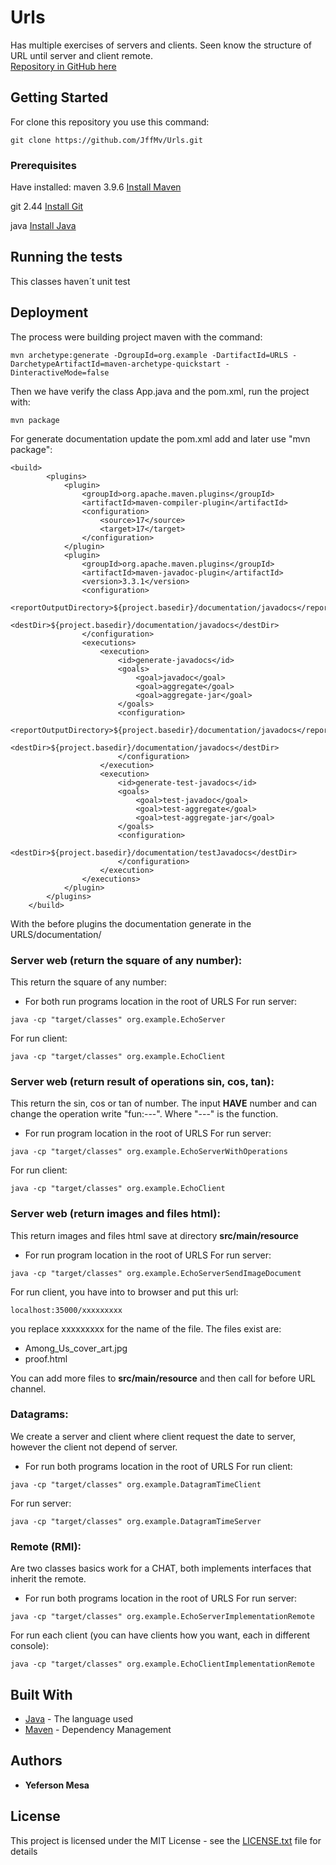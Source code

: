 # Urls
Has multiple exercises of servers and clients. Seen know the structure of URL until server and client remote.  
[Repository in GitHub here](https://github.com/JffMv/Urls)

## Getting Started

For clone this repository you use this command:
 ```
 git clone https://github.com/JffMv/Urls.git
 ```

### Prerequisites

Have installed:
maven 3.9.6
[Install Maven](https://maven.apache.org/download.cgi#Installation)


git 2.44
[Install Git](https://git-scm.com/book/en/v2/Getting-Started-Installing-Git)

java
[Install Java](https://www.oracle.com/co/java/technologies/downloads/)


## Running the tests

This classes haven´t unit test

## Deployment

The process were building project maven with the command:

```
mvn archetype:generate -DgroupId=org.example -DartifactId=URLS -DarchetypeArtifactId=maven-archetype-quickstart -DinteractiveMode=false

```

Then we have verify the class App.java and the pom.xml, run the project with:

```
mvn package

```

For generate documentation update the pom.xml add and later use "mvn package":

```
<build>
        <plugins>
            <plugin>
                <groupId>org.apache.maven.plugins</groupId>
                <artifactId>maven-compiler-plugin</artifactId>
                <configuration>
                    <source>17</source>
                    <target>17</target>
                </configuration>
            </plugin>
            <plugin>
                <groupId>org.apache.maven.plugins</groupId>
                <artifactId>maven-javadoc-plugin</artifactId>
                <version>3.3.1</version>
                <configuration>
                    <reportOutputDirectory>${project.basedir}/documentation/javadocs</reportOutputDirectory>
                    <destDir>${project.basedir}/documentation/javadocs</destDir>
                </configuration>
                <executions>
                    <execution>
                        <id>generate-javadocs</id>
                        <goals>
                            <goal>javadoc</goal>
                            <goal>aggregate</goal>
                            <goal>aggregate-jar</goal>
                        </goals>
                        <configuration>
                            <reportOutputDirectory>${project.basedir}/documentation/javadocs</reportOutputDirectory>
                            <destDir>${project.basedir}/documentation/javadocs</destDir>
                        </configuration>
                    </execution>
                    <execution>
                        <id>generate-test-javadocs</id>
                        <goals>
                            <goal>test-javadoc</goal>
                            <goal>test-aggregate</goal>
                            <goal>test-aggregate-jar</goal>
                        </goals>
                        <configuration>
                            <destDir>${project.basedir}/documentation/testJavadocs</destDir>
                        </configuration>
                    </execution>
                </executions>
            </plugin>
        </plugins>
    </build>

```
With the before plugins the documentation generate in the URLS/documentation/

### Server web (return the square of any number):
This return the square of any number:
- For both run programs location in the root of URLS
For run server:
```
java -cp "target/classes" org.example.EchoServer

```
For run client:
```
java -cp "target/classes" org.example.EchoClient

```

### Server web (return result of operations sin, cos, tan):
This return the sin, cos or tan of number. The input **HAVE** number and can change the operation write "fun:---". Where "---" is the function.
- For run program location in the root of URLS
For run server:
```
java -cp "target/classes" org.example.EchoServerWithOperations

```
For run client:
```
java -cp "target/classes" org.example.EchoClient

```

### Server web (return images and files html): 
This return images and files html save at directory **src/main/resource**
- For run program location in the root of URLS
For run server:
```
java -cp "target/classes" org.example.EchoServerSendImageDocument

```
For run client,
you have into to browser and put this url:
```
localhost:35000/xxxxxxxxx
```
you replace xxxxxxxxx for the name of the file. The files exist are:
- Among_Us_cover_art.jpg 
- proof.html

You can add more files to **src/main/resource** and then call for before URL channel. 

### Datagrams: 
We create a server and client where client request the date to server, however the client not depend of server. 
- For run both programs location in the root of URLS
For run client:
```
java -cp "target/classes" org.example.DatagramTimeClient

```
For run server:
```
java -cp "target/classes" org.example.DatagramTimeServer

```
### Remote (RMI): 
Are two classes basics work for a CHAT, both implements interfaces that inherit the remote.
- For run both programs location in the root of URLS
For run server:
```
java -cp "target/classes" org.example.EchoServerImplementationRemote

```
For run each client (you can have clients how you want, each in different console):
```
java -cp "target/classes" org.example.EchoClientImplementationRemote

```


## Built With

* [Java](https://www.java.com/es/) - The language used
* [Maven](https://maven.apache.org/) - Dependency Management



## Authors

* **Yeferson Mesa**

## License

This project is licensed under the MIT License - see the [LICENSE.txt](LICENSE.txt) file for details
